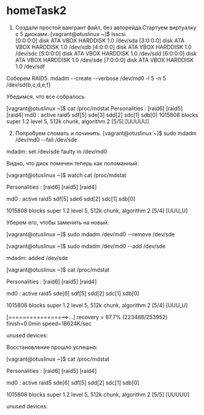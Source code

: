 # homeTask2
1. Создали простой вангрант файл, без авторейда.Стартуем виртуалку с 5 дисками.
[vagrant@otuslinux ~]$ lsscsi             
[0:0:0:0]    disk    ATA      VBOX HARDDISK    1.0   /dev/sda 
[3:0:0:0]    disk    ATA      VBOX HARDDISK    1.0   /dev/sdb 
[4:0:0:0]    disk    ATA      VBOX HARDDISK    1.0   /dev/sdc 
[5:0:0:0]    disk    ATA      VBOX HARDDISK    1.0   /dev/sdd 
[6:0:0:0]    disk    ATA      VBOX HARDDISK    1.0   /dev/sde 
[7:0:0:0]    disk    ATA      VBOX HARDDISK    1.0   /dev/sdf 

Соберем RAID5.
mdadm --create --verbose /dev/md0 -l 5 -n 5 /dev/sd{b,c,d,e,f}

Убедимся, что все собралось

[vagrant@otuslinux ~]$ cat /proc/mdstat 
Personalities : [raid6] [raid5] [raid4] 
md0 : active raid5 sdf[5] sde[3] sdd[2] sdc[1] sdb[0]
      1015808 blocks super 1.2 level 5, 512k chunk, algorithm 2 [5/5] [UUUUU]


2. Попробуем сломать и починить.
[vagrant@otuslinux ~]$ sudo mdadm /dev/md0 --fail /dev/sde

mdadm: set /dev/sde faulty in /dev/md0

Видно, что диск помечен теперь как поломанный:

[vagrant@otuslinux ~]$ watch cat /proc/mdstat

Personalities : [raid6] [raid5] [raid4]

md0 : active raid5 sdf[5] sde6 sdd[2] sdc[1] sdb[0]

  1015808 blocks super 1.2 level 5, 512k chunk, algorithm 2 [5/4] [UUU_U]

Уберем его, чтобы заменить на новый:

[vagrant@otuslinux ~]$ sudo mdadm /dev/md0 --remove /dev/sde

[vagrant@otuslinux ~]$ sudo mdadm /dev/md0 --add /dev/sde

mdadm: added /dev/sde

[vagrant@otuslinux ~]$ cat /proc/mdstat

Personalities : [raid6] [raid5] [raid4]

md0 : active raid5 sde[6] sdf[5] sdd[2] sdc[1] sdb[0]

  1015808 blocks super 1.2 level 5, 512k chunk, algorithm 2 [5/4] [UUU_U]

  [=================>...]  recovery = 87.7% (223488/253952) finish=0.0min speed=18624K/sec

unused devices:

Восстановление прошло успешно:

[vagrant@otuslinux ~]$ cat /proc/mdstat

Personalities : [raid6] [raid5] [raid4]

md0 : active raid5 sde[6] sdf[5] sdd[2] sdc[1] sdb[0]

  1015808 blocks super 1.2 level 5, 512k chunk, algorithm 2 [5/5] [UUUUU]

unused devices: 
